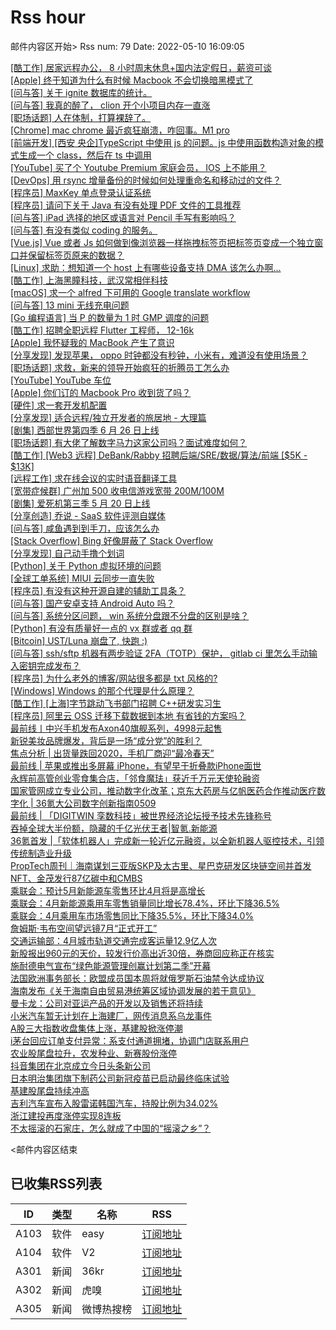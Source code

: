 # Rss hour

邮件内容区开始>
Rss num: 79  Date: 2022-05-10 16:09:05 <br/>

<a href='https://www.v2ex.com/t/851999#reply1'>[酷工作] 居家远程办公， 8 小时周末休息+国内法定假日，薪资可谈</a><br/>
<a href='https://www.v2ex.com/t/851998#reply1'>[Apple] 终于知道为什么有时候 Macbook 不会切换暗黑模式了</a><br/>
<a href='https://www.v2ex.com/t/851997#reply0'>[问与答] 关于 ignite 数据库的统计。</a><br/>
<a href='https://www.v2ex.com/t/851996#reply1'>[问与答] 我真的醉了， clion 开个小项目内存一直涨</a><br/>
<a href='https://www.v2ex.com/t/851995#reply5'>[职场话题] 人在体制，打算裸辞了。</a><br/>
<a href='https://www.v2ex.com/t/851993#reply1'>[Chrome] mac chrome 最近疯狂崩溃，咋回事。M1 pro</a><br/>
<a href='https://www.v2ex.com/t/851992#reply0'>[前端开发] [西安 央企]TypeScript 中使用 js 的问题。js 中使用函数构造对象的模式生成一个 class，然后在 ts 中调用</a><br/>
<a href='https://www.v2ex.com/t/851991#reply4'>[YouTube] 买了个 Youtube Premium 家庭会员， IOS 上不能用？</a><br/>
<a href='https://www.v2ex.com/t/851990#reply2'>[DevOps] 用 rsync 增量备份的时候如何处理重命名和移动过的文件？</a><br/>
<a href='https://www.v2ex.com/t/851988#reply0'>[程序员] MaxKey 单点登录认证系统</a><br/>
<a href='https://www.v2ex.com/t/851987#reply0'>[程序员] 请问下关于 Java 有没有处理 PDF 文件的工具推荐</a><br/>
<a href='https://www.v2ex.com/t/851986#reply0'>[问与答] iPad 选择的地区或语言对 Pencil 手写有影响吗？</a><br/>
<a href='https://www.v2ex.com/t/851983#reply5'>[问与答] 有没有类似 coding 的服务。</a><br/>
<a href='https://www.v2ex.com/t/851982#reply2'>[Vue.js] Vue 或者 Js 如何做到像浏览器一样拖拽标签页把标签页变成一个独立窗口并保留标签页原来的数据？</a><br/>
<a href='https://www.v2ex.com/t/851980#reply1'>[Linux] 求助：想知道一个 host 上有哪些设备支持 DMA 该怎么办啊...</a><br/>
<a href='https://www.v2ex.com/t/851978#reply0'>[酷工作] 上海黑瞳科技，武汉常相伴科技</a><br/>
<a href='https://www.v2ex.com/t/851977#reply5'>[macOS] 求一个 alfred 下可用的 Google translate workflow</a><br/>
<a href='https://www.v2ex.com/t/851974#reply4'>[问与答] 13 mini 无线充电问题</a><br/>
<a href='https://www.v2ex.com/t/851973#reply2'>[Go 编程语言] 当 P 的数量为 1 时 GMP 调度的问题</a><br/>
<a href='https://www.v2ex.com/t/851972#reply0'>[酷工作] 招聘全职远程 Flutter 工程师， 12-16k</a><br/>
<a href='https://www.v2ex.com/t/851971#reply23'>[Apple] 我怀疑我的 MacBook 产生了意识</a><br/>
<a href='https://www.v2ex.com/t/851970#reply1'>[分享发现] 发现苹果， oppo 时钟都没有秒钟，小米有，难道没有使用场景？</a><br/>
<a href='https://www.v2ex.com/t/851969#reply14'>[职场话题] 求救，新来的领导开始疯狂的折腾员工怎么办</a><br/>
<a href='https://www.v2ex.com/t/851967#reply0'>[YouTube] YouTube 车位</a><br/>
<a href='https://www.v2ex.com/t/851965#reply11'>[Apple] 你们订的 Macbook Pro 收到货了吗？</a><br/>
<a href='https://www.v2ex.com/t/851963#reply15'>[硬件] 求一套开发机配置</a><br/>
<a href='https://www.v2ex.com/t/851961#reply1'>[分享发现] 适合远程/独立开发者的旅居地 - 大理篇</a><br/>
<a href='https://www.v2ex.com/t/851960#reply19'>[剧集] 西部世界第四季 6 月 26 日上线</a><br/>
<a href='https://www.v2ex.com/t/851959#reply4'>[职场话题] 有大佬了解数字马力这家公司吗？面试难度如何？</a><br/>
<a href='https://www.v2ex.com/t/851958#reply3'>[酷工作] [Web3 远程] DeBank/Rabby 招聘后端/SRE/数据/算法/前端 [$5K - $13K]</a><br/>
<a href='https://www.v2ex.com/t/851957#reply4'>[远程工作] 求在线会议的实时语音翻译工具</a><br/>
<a href='https://www.v2ex.com/t/851956#reply1'>[宽带症候群] 广州加 500 收电信游戏宽带 200M/100M</a><br/>
<a href='https://www.v2ex.com/t/851955#reply10'>[剧集] 爱死机第三季 5 月 20 日上线</a><br/>
<a href='https://www.v2ex.com/t/851954#reply0'>[分享创造] 乔说 - SaaS 软件评测自媒体</a><br/>
<a href='https://www.v2ex.com/t/851953#reply17'>[问与答] 咸鱼遇到到手刀，应该怎么办</a><br/>
<a href='https://www.v2ex.com/t/851952#reply11'>[Stack Overflow] Bing 好像屏蔽了 Stack Overflow</a><br/>
<a href='https://www.v2ex.com/t/851951#reply6'>[分享发现] 自己动手撸个划词</a><br/>
<a href='https://www.v2ex.com/t/851950#reply6'>[Python] 关于 Python 虚拟环境的问题</a><br/>
<a href='https://www.v2ex.com/t/851948#reply0'>[全球工单系统] MIUI 云同步一直失败</a><br/>
<a href='https://www.v2ex.com/t/851947#reply5'>[程序员] 有没有这种开源自建的辅助工具条？</a><br/>
<a href='https://www.v2ex.com/t/851946#reply2'>[问与答] 国产安卓支持 Android Auto 吗？</a><br/>
<a href='https://www.v2ex.com/t/851945#reply22'>[问与答] 系统分区问题， win 系统分盘跟不分盘的区别是啥？</a><br/>
<a href='https://www.v2ex.com/t/851944#reply11'>[Python] 有没有质量好一点的 vx 群或者 qq 群</a><br/>
<a href='https://www.v2ex.com/t/851942#reply5'>[Bitcoin] UST/Luna 崩盘了, 快跑 :)</a><br/>
<a href='https://www.v2ex.com/t/851941#reply2'>[问与答] ssh/sftp 机器有两步验证 2FA（TOTP）保护， gitlab ci 里怎么手动输入密钥完成发布？</a><br/>
<a href='https://www.v2ex.com/t/851940#reply75'>[程序员] 为什么老外的博客/网站很多都是 txt 风格的?</a><br/>
<a href='https://www.v2ex.com/t/851937#reply0'>[Windows] Windows 的那个代理是什么原理？</a><br/>
<a href='https://www.v2ex.com/t/851936#reply0'>[酷工作] [上海]字节跳动飞书部门招聘 C++研发实习生</a><br/>
<a href='https://www.v2ex.com/t/851935#reply19'>[程序员] 阿里云 OSS 迁移下载数据到本地 有省钱的方案吗？</a><br/>
<a href='https://36kr.com/p/1734894037138694'>最前线丨中兴手机发布Axon40旗舰系列，4998元起售</a><br/>
<a href='https://36kr.com/p/1734684123102469'>新锐美妆品牌爆发，背后是一场“成分党”的胜利？</a><br/>
<a href='https://36kr.com/p/1733556754037767'>焦点分析 | 出货量跌回2020，手机厂商迎“最冷春天”</a><br/>
<a href='https://36kr.com/p/1734768419027968'>最前线 | 苹果或推出多屏幕 iPhone，有望早于折叠款iPhone面世</a><br/>
<a href='https://36kr.com/p/1733550388477184'>永辉前高管创业零食集合店，「邻食魔珐」获近千万元天使轮融资</a><br/>
<a href='https://36kr.com/p/1733853809343491'>国家管网成立专业公司，推动数字化改革；京东大药房与亿帆医药合作推动医疗数字化 | 36氪大公司数字创新指南0509</a><br/>
<a href='https://36kr.com/p/1733818893220870'>最前线 | 「DIGITWIN 孪数科技」被世界经济论坛授予技术先锋称号</a><br/>
<a href='https://36kr.com/p/1689591138081926'>吞掉全球大半份额，隐藏的千亿光伏王者|智氪.新能源</a><br/>
<a href='https://36kr.com/p/1733918097915140'>36氪首发 |「软体机器人」完成新一轮近亿元融资，以全新机器人驱控技术，引领传统制造业升级</a><br/>
<a href='https://36kr.com/p/1734590834883848'>PropTech周刊｜海南谋划三亚版SKP及太古里、星巴克研发区块链空间并首发NFT、金茂发行87亿碳中和CMBS</a><br/>
<a href='https://36kr.com/newsflashes/1735026448432131'>乘联会：预计5月新能源车零售环比4月将是高增长</a><br/>
<a href='https://36kr.com/newsflashes/1735018916576263'>乘联会：4月新能源乘用车零售销量同比增长78.4%，环比下降36.5%</a><br/>
<a href='https://36kr.com/newsflashes/1735018307648775'>乘联会：4月乘用车市场零售同比下降35.5%，环比下降34.0%</a><br/>
<a href='https://36kr.com/newsflashes/1735011544333574'>詹姆斯·韦布空间望远镜7月“正式开工”</a><br/>
<a href='https://36kr.com/newsflashes/1735003046657284'>交通运输部：4月城市轨道交通完成客运量12.9亿人次</a><br/>
<a href='https://36kr.com/newsflashes/1735002316553225'>新股报出960元的天价，较发行价高出近30倍，券商回应称正在核实</a><br/>
<a href='https://36kr.com/newsflashes/1735001303530752'>施耐德电气宣布“绿色能源管理创赢计划第二季”开幕</a><br/>
<a href='https://36kr.com/newsflashes/1734999656267016'>法国欧洲事务部长：欧盟成员国本周将就俄罗斯石油禁令达成协议</a><br/>
<a href='https://36kr.com/newsflashes/1734974029593602'>海南发布《关于海南自由贸易港统筹区域协调发展的若干意见》</a><br/>
<a href='https://36kr.com/newsflashes/1734973057563904'>曼卡龙：公司对亚运产品的开发以及销售还将持续</a><br/>
<a href='https://36kr.com/newsflashes/1734972617014280'>小米汽车暂无计划在上海建厂，网传消息系乌龙事件</a><br/>
<a href='https://36kr.com/newsflashes/1734969819823110'>A股三大指数收盘集体上涨，基建股掀涨停潮</a><br/>
<a href='https://36kr.com/newsflashes/1734965971991811'>i茅台回应订单支付异常：系支付通道拥堵，协调门店联系用户</a><br/>
<a href='https://36kr.com/newsflashes/1734964113505285'>农业股尾盘拉升，农发种业、新赛股份涨停</a><br/>
<a href='https://36kr.com/newsflashes/1734956418497540'>抖音集团在北京成立今日头条新公司</a><br/>
<a href='https://36kr.com/newsflashes/1734947919002632'>日本明治集团旗下制药公司新冠疫苗已启动最终临床试验</a><br/>
<a href='https://36kr.com/newsflashes/1734946737388552'>基建股尾盘持续冲高</a><br/>
<a href='https://36kr.com/newsflashes/1734945468955651'>吉利汽车宣布入股雷诺韩国汽车，持股比例为34.02%</a><br/>
<a href='https://36kr.com/newsflashes/1734936823151875'>浙江建投再度涨停实现8连板</a><br/>
<a href='http://www.huxiu.com/article/550900.html?f=wangzhan'>不太摇滚的石家庄，怎么就成了中国的“摇滚之乡”？</a><br/>


<邮件内容区结束

## 已收集RSS列表

| ID | 类型 | 名称  | RSS  |
| -- | -- | -- | -- | 
| A103  | 软件 | easy | [订阅地址](http://rsshub.v2fy.com:1200/weibo/user/1088413295) |
| A104  | 软件 | V2  | [订阅地址](http://www.v2ex.com/index.xml) |
| A301  | 新闻 | 36kr | [订阅地址](https://www.36kr.com/feed) |
| A302  | 新闻 | 虎嗅 | [订阅地址](https://www.huxiu.com/rss/0.xml) |
| A305  | 新闻 | 微博热搜榜 | [订阅地址](https://rsshub.app/weibo/search/hot) |
